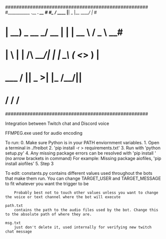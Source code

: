 ####################################################
#___________              .__  ___.           __   #
#\_   _____/______   ____ |__| \_ |__   _____/  |_ #
# |    __) \_  __ \_/ __ \|  |  | __ \ /  _ \   __\#
# |     \   |  | \/\  ___/|  |  | \_\ (  <_> )  |  #
# \___  /   |__|    \___  >__|  |___  /\____/|__|  #
#     \/                \/          \/    	   #
####################################################

Integration between Twitch chat and Discord voice

FFMPEG.exe used for audio encoding

To run:
    0. Make sure Python is in your PATH enviornment variables. 
    1. Open a terminal in ./freibot
    2. 'pip install -r > requirements.txt'
    3. Run with 'python setup.py'
    4. Any missing package errors can be resolved with 'pip install <package>'  (no arrow brackets in command)
        For example: Missing package aiofiles, 'pip install aiofiles'
    5. Step 3

To edit: 
    constants.py 
        contains different values used throughout the bots that make them run. 
        You can change TARGET_USER and TARGET_MESSAGE to fit whatever you want the trigger to be

        Probably best not to touch other values unless you want to change the voice or text channel where the bot will execute

    path.txt
        contains the path to the audio files used by the bot. Change this to the absolute path of where they are.

    msg.txt
        just don't delete it, used internally for verifying new twitch chat message